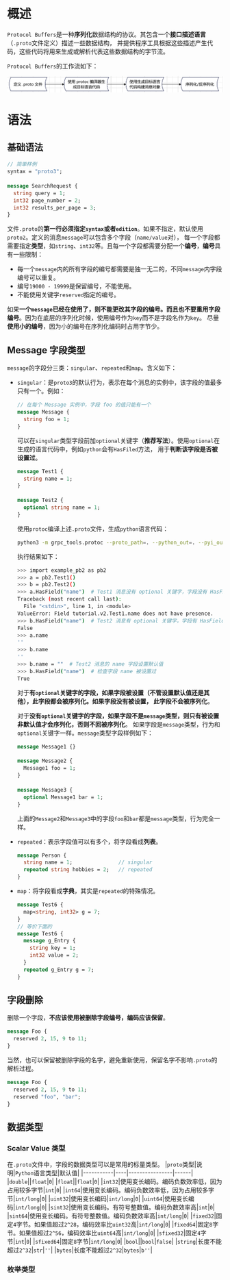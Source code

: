 # 概述
`Protocol Buffers`是一种**序列化**数据结构的协议。其包含一个**接口描述语言**（`.proto`文件定义）描述一些数据结构，
并提供程序工具根据这些描述产生代码，这些代码将用来生成或解析代表这些数据结构的字节流。

`Protocol Buffers`的工作流如下：

![protobuf工作流](./images/protobuf工作流.png)

# 语法
## 基础语法
```proto
// 简单样例
syntax = "proto3";

message SearchRequest {
  string query = 1;
  int32 page_number = 2;
  int32 results_per_page = 3;
}
```
文件`.proto`的**第一行必须指定`syntax`或者`edition`**。如果不指定，默认使用`proto2`。定义的消息`message`可以包含多个字段（`name/value`对），
每一个字段都需要指定**类型**，如`string`、`int32`等。且每一个字段都需要分配一个**编号**，**编号**具有一些限制：
+ 每一个`message`内的所有字段的编号都需要是独一无二的，不同`message`内字段编号可以重复。
+ 编号`19000 - 19999`是保留编号，不能使用。
+ 不能使用关键字`reserved`指定的编号。

如果**一个`message`已经在使用了，则不能更改其字段的编号。而且也不要重用字段编号**。因为在底层的序列化时候，使用编号作为`key`而不是字段名作为`key`。
尽量**使用小的编号**，因为小的编号在序列化编码时占用字节少。

##  Message 字段类型
`message`的字段分三类：`singular`、`repeated`和`map`。含义如下：
+ `singular`：是`proto3`的默认行为，表示在每个消息的实例中，该字段的值最多只有一个。例如：
  ```proto
  // 在每个 Message 实例中，字段 foo 的值只能有一个
  message Message {
    string foo = 1;
  }
  ```
  可以在`singular`类型字段前加`optional`关键字（**推荐写法**）。使用`optional`在生成的语言代码中，例如`python`会有`HasFiled`方法，
  用于**判断该字段是否被设置过**。
  ```proto
  message Test1 {
    string name = 1;
  }
  
  message Test2 {
    optional string name = 1;
  }
  ```
  使用`protoc`编译上述`.proto`文件，生成`python`语言代码：
  ```bash
  python3 -m grpc_tools.protoc --proto_path=. --python_out=. --pyi_out=. --grpc_python_out=. tutorial/v2/example.proto
  ```
  执行结果如下：
  ```bash
  >>> import example_pb2 as pb2
  >>> a = pb2.Test1()
  >>> b = pb2.Test2()
  >>> a.HasField("name")  # Test1 消息没有 optional 关键字，字段没有 HasField 方法
  Traceback (most recent call last):
    File "<stdin>", line 1, in <module>
  ValueError: Field tutorial.v2.Test1.name does not have presence.
  >>> b.HasField("name")  # Test2 消息有 optional 关键字，字段有 HasField 方法
  False
  >>> a.name
  ''
  >>> b.name
  ''
  >>> b.name = ""  # Test2 消息的 name 字段设置默认值
  >>> b.HasField("name")  # 检查字段 name 被设置过
  True
  ```
  对于**有`optional`关键字的字段，如果字段被设置（不管设置默认值还是其他），此字段都会被序列化。如果字段没有被设置，
  此字段不会被序列化**。

  对于**没有`optional`关键字的字段，如果字段不是`message`类型，则只有被设置非默认值才会序列化，否则不回被序列化**。
  如果字段是`message`类型，行为和`optional`关键字一样。`message`类型字段样例如下：
  ```proto
  message Message1 {}

  message Message2 {
    Message1 foo = 1;
  }
  
  message Message3 {
    optional Message1 bar = 1;
  }
  ```
  上面的`Message2`和`Message3`中的字段`foo`和`bar`都是`message`类型，行为完全一样。
+ `repeated`：表示字段值可以有多个，将字段看成**列表**。
  ```proto
  message Person {
    string name = 1;               // singular
    repeated string hobbies = 2;   // repeated
  }
  ```
+ `map`：将字段看成**字典**，其实是`repeated`的特殊情况。
  ```proto
  message Test6 {
    map<string, int32> g = 7;
  }
  // 等价下面的
  message Test6 {
    message g_Entry {
      string key = 1;
      int32 value = 2;
    }
    repeated g_Entry g = 7;
  }
  ```
## 字段删除
删除一个字段，**不应该使用被删除字段编号，编码应该保留**。
```proto
message Foo {
  reserved 2, 15, 9 to 11;
}
```
当然，也可以保留被删除字段的名字，避免重新使用，保留名字不影响`.proto`的解析过程。
```proto
message Foo {
  reserved 2, 15, 9 to 11;
  reserved "foo", "bar";
}
```
## 数据类型
### Scalar Value 类型
在`.proto`文件中，字段的数据类型可以是常用的标量类型。
|`proto`类型|说明|`Python`语言类型|默认值|
|-----------|----|----------------|------|
|`double`||`float`|`0`|
|`float`||`float`|`0`|
|`int32`|使用变长编码。编码负数效率低，因为占用较多字节|`int`|`0`|
|`int64`|使用变长编码。编码负数效率低，因为占用较多字节|`int/long`|`0`|
|`uint32`|使用变长编码|`int/long`|`0`|
|`uint64`|使用变长编码|`int/long`|`0`|
|`sint32`|使用变长编码。有符号整数值。编码负数效率高|`int`|`0`|
|`sint64`|使用变长编码。有符号整数值。编码负数效率高|`int/long`|`0`|
|`fixed32`|固定`4`字节。如果值超过`2^28`，编码效率比`uint32`高|`int/long`|`0`|
|`fixed64`|固定`8`字节。如果值超过`2^56`，编码效率比`uint64`高|`int/long`|`0`|
|`sfixed32`|固定`4`字节|`int`|`0`|
|`sfixed64`|固定`8`字节|`int/long`|`0`|
|`bool`||`bool`|`false`|
|`string`|长度不能超过`2^32`|`str`|`''`|
|`bytes`|长度不能超过`2^32`|`bytes`|`b''`|

### 枚举类型
